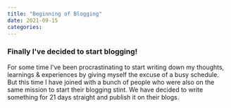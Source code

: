 ```yaml
---
title: "Beginning of Blogging"
date: 2021-09-15
categories:
---
```


### Finally I've decided to start blogging!

For some time I've been procrastinating to start writing down my thoughts, learnings & experiences by giving myself the excuse of a busy schedule. But this time I have joined with a bunch of people who were also on the same mission to start their blogging stint. We have decided to write something for 21 days straight and publish it on their blogs.